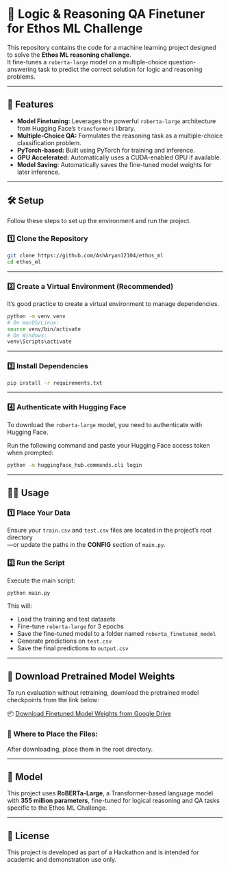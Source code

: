# 🧠 Logic & Reasoning QA Finetuner for Ethos ML Challenge

This repository contains the code for a machine learning project designed to solve the **Ethos ML reasoning challenge**.  
It fine-tunes a `roberta-large` model on a multiple-choice question-answering task to predict the correct solution for logic and reasoning problems.

---

## 🚀 Features

- **Model Finetuning:** Leverages the powerful `roberta-large` architecture from Hugging Face’s `transformers` library.  
- **Multiple-Choice QA:** Formulates the reasoning task as a multiple-choice classification problem.  
- **PyTorch-based:** Built using PyTorch for training and inference.  
- **GPU Accelerated:** Automatically uses a CUDA-enabled GPU if available.  
- **Model Saving:** Automatically saves the fine-tuned model weights for later inference.  

---

## 🛠️ Setup

Follow these steps to set up the environment and run the project.

### 1️⃣ Clone the Repository
```bash
git clone https://github.com/AshAryan12104/ethos_ml
cd ethos_ml
```

---

### 2️⃣ Create a Virtual Environment (Recommended)
It’s good practice to create a virtual environment to manage dependencies.

```bash
python -m venv venv
# On macOS/Linux:
source venv/bin/activate  
# On Windows:
venv\Scripts\activate
```

---

### 3️⃣ Install Dependencies

```bash
pip install -r requirements.txt
```

---

### 4️⃣ Authenticate with Hugging Face
To download the `roberta-large` model, you need to authenticate with Hugging Face.

Run the following command and paste your Hugging Face access token when prompted:

```bash
python -m huggingface_hub.commands.cli login
```

---

## 🏃‍♀️ Usage

### 1️⃣ Place Your Data
Ensure your `train.csv` and `test.csv` files are located in the project’s root directory  
—or update the paths in the **CONFIG** section of `main.py`.

### 2️⃣ Run the Script
Execute the main script:

```bash
python main.py
```

This will:
- Load the training and test datasets  
- Fine-tune `roberta-large` for 3 epochs  
- Save the fine-tuned model to a folder named `roberta_finetuned_model`  
- Generate predictions on `test.csv`  
- Save the final predictions to `output.csv`

---

## 🔐 Download Pretrained Model Weights

To run evaluation without retraining, download the pretrained model checkpoints from the link below:

📦 [Download Finetuned Model Weights from Google Drive](https://drive.google.com/drive/folders/1OujZbnsBpx6BOZapGWryvRcDxpbf5VJU?usp=sharing)


### 📂 Where to Place the Files:

After downloading, place them in the root directory.

---

## 🤖 Model

This project uses **RoBERTa-Large**, a Transformer-based language model with **355 million parameters**, fine-tuned for logical reasoning and QA tasks specific to the Ethos ML Challenge.

---

## 📄 License

This project is developed as part of a Hackathon and is intended for academic and demonstration use only.


